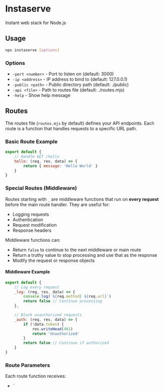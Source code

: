# Instaserve

Instant web stack for Node.js

## Usage

```bash
npx instaserve [options]
```

### Options

- `-port <number>` - Port to listen on (default: 3000)
- `-ip <address>` - IP address to bind to (default: 127.0.0.1)
- `-public <path>` - Public directory path (default: ./public)
- `-api <file>` - Path to routes file (default: ./routes.mjs)
- `-help` - Show help message

## Routes

The routes file (`routes.mjs` by default) defines your API endpoints. Each route is a function that handles requests to a specific URL path.

### Basic Route Example

```javascript
export default {
    // Handle GET /hello
    hello: (req, res, data) => {
        return { message: 'Hello World' }
    }
}
```

### Special Routes (Middleware)

Routes starting with `_` are middleware functions that run on **every request** before the main route handler. They are useful for:

- Logging requests
- Authentication
- Request modification
- Response headers

Middleware functions can:
- Return `false` to continue to the next middleware or main route
- Return a truthy value to stop processing and use that as the response
- Modify the request or response objects

#### Middleware Example

```javascript
export default {
    // Log every request
    _log: (req, res, data) => {
        console.log(`${req.method} ${req.url}`)
        return false // Continue processing
    },

    // Block unauthorized requests
    _auth: (req, res, data) => {
        if (!data.token) {
            res.writeHead(401)
            return 'Unauthorized'
        }
        return false // Continue if authorized
    }
}
```

### Route Parameters

Each route function receives:
- `